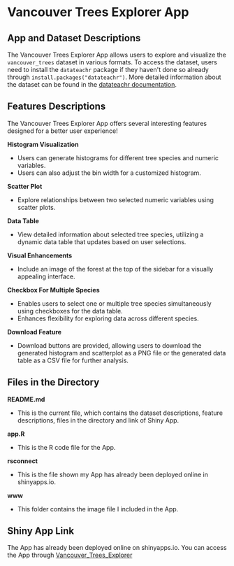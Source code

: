 # Vancouver Trees Explorer App

## App and Dataset Descriptions

The Vancouver Trees Explorer App allows users to explore and visualize the `vancouver_trees` dataset in various formats. To access the dataset, users need to install the `datateachr` package if they haven't done so already through `install.packages("datateachr")`. More detailed information about the dataset can be found in the [datateachr documentation](https://rdrr.io/github/UBC-MDS/datateachr/).

## Features Descriptions

The Vancouver Trees Explorer App offers several interesting features designed for a better user experience!

**Histogram Visualization**
- Users can generate histograms for different tree species and numeric variables.
- Users can also adjust the bin width for a customized histogram.

**Scatter Plot**
- Explore relationships between two selected numeric variables using scatter plots.

**Data Table**
- View detailed information about selected tree species, utilizing a dynamic data table that updates based on user selections.

**Visual Enhancements**
- Include an image of the forest at the top of the sidebar for a visually appealing interface.

**Checkbox For Multiple Species**
- Enables users to select one or multiple tree species simultaneously using checkboxes for the data table.
- Enhances flexibility for exploring data across different species.

**Download Feature**
- Download buttons are provided, allowing users to download the generated histogram and scatterplot as a PNG file or the generated data table as a CSV file for further analysis.

## Files in the Directory

**README.md**
- This is the current file, which contains the dataset descriptions, feature descriptions, files in the directory and link of Shiny App.

**app.R**
- This is the R code file for the App.

**rsconnect**
- This is the file shown my App has already been deployed online in shinyapps.io.

**www**
- This folder contains the image file I included in the App.

## Shiny App Link

The App has already been deployed online on shinyapps.io.
You can access the App through [Vancouver_Trees_Explorer](https://weiyazhu.shinyapps.io/assignment-b3-weiya818/)

